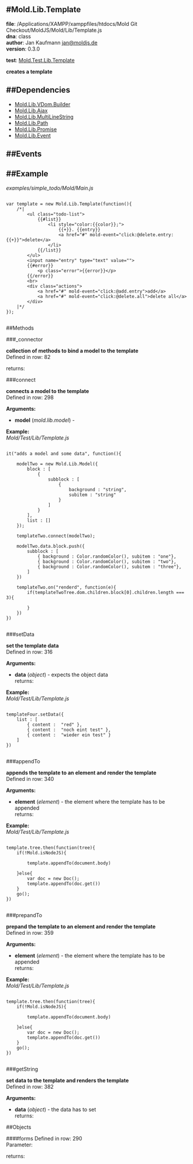 
#Mold.Lib.Template
---------------------------------------

__file__: /Applications/XAMPP/xamppfiles/htdocs/Mold Git Checkout/MoldJS/Mold/Lib/Template.js  
__dna__: class  
__author__: Jan Kaufmann <jan@moldjs.de>  
__version__: 0.3.0  
	

__test__: [Mold.Test.Lib.Template](../../Mold/Test/Lib/Template.md) 





__creates a template__


##Dependencies
--------------

* [Mold.Lib.VDom.Builder](../../Mold/Lib/VDom/Builder.md) 
* [Mold.Lib.Ajax](../../Mold/Lib/Ajax.md) 
* [Mold.Lib.MultiLineString](../../Mold/Lib/MultiLineString.md) 
* [Mold.Lib.Path](../../Mold/Lib/Path.md) 
* [Mold.Lib.Promise](../../Mold/Lib/Promise.md) 
* [Mold.Lib.Event](../../Mold/Lib/Event.md) 


##Events
--------------





##Example
--------------
*examples/simple_todo/Mold/Main.js*

```

var template = new Mold.Lib.Template(function(){
	/*|
		<ul class="todo-list">
			{{#list}}
				<li style="color:{{color}};">
					{{+}}. {{entry}}
					<a href="#" mold-event="click:@delete.entry:{{+}}">delete</a>
				</li>
			{{/list}}
		</ul>
		<input name="entry" type="text" value="">
		{{#error}}
			<p class="error">{{error}}</p>
		{{/error}}
		<br>
		<div class="actions">
			<a href="#" mold-event="click:@add.entry">add</a>
			<a href="#" mold-event="click:@delete.all">delete all</a>
		</div>
	|*/
});


```



   
##Methods
	
 

###_connector



__collection of methods to bind a model to the template__  
Defined in row: 82  

  

returns: 




###connect



__connects a model to the template__  
Defined in row: 298  

__Arguments:__  
 
* __model__ (_mold.lib.model_) -   



__Example:__  
*Mold/Test/Lib/Template.js*

```

it("adds a model and some data", function(){

	modelTwo = new Mold.Lib.Model({
		block : [ 
			{
				subblock : [
					{
						background : "string",
						subitem : "string"
					}
				]
			}
		],
		list : []
	});

	templateTwo.connect(modelTwo);

	modelTwo.data.block.push({
		subblock : [
			{ background : Color.randomColor(), subitem : "one"},
			{ background : Color.randomColor(), subitem : "two"},
			{ background : Color.randomColor(), subitem : "three"},
		]
	})

	templateTwo.on("renderd", function(e){
		if(templateTwoTree.dom.children.block[0].children.length === 3){

		}
	})
})


```  



###setData



__set the template data__  
Defined in row: 316  

__Arguments:__  
 
* __data__ (_object_) - expects the object data  
returns: 


__Example:__  
*Mold/Test/Lib/Template.js*

```

templateFour.setData({
	list : [
		{ content :  "red" },
		{ content :  "noch eint test" },
		{ content :  "wieder ein test" }
	]
})


```  



###appendTo



__appends the template to an element and render the template__  
Defined in row: 340  

__Arguments:__  
 
* __element__ (_element_) - the element where the template has to be appended  
returns: 


__Example:__  
*Mold/Test/Lib/Template.js*

```

template.tree.then(function(tree){
	if(!Mold.isNodeJS){
		
		template.appendTo(document.body)
		
	}else{
		var doc = new Doc();
		template.appendTo(doc.get())
	}
	go();
})


```  



###prepandTo



__prepand the template to an element and render the template__  
Defined in row: 359  

__Arguments:__  
 
* __element__ (_element_) - the element where the template has to be appended  
returns: 


__Example:__  
*Mold/Test/Lib/Template.js*

```

template.tree.then(function(tree){
	if(!Mold.isNodeJS){
		
		template.appendTo(document.body)
		
	}else{
		var doc = new Doc();
		template.appendTo(doc.get())
	}
	go();
})


```  



###getString



__set data to the template and renders the template__  
Defined in row: 382  

__Arguments:__  
 
* __data__ (_object_) - the data has to set  
returns: 




 


 

##Objects
		


####forms
Defined in row: 290  
Parameter: 

returns: 


		
